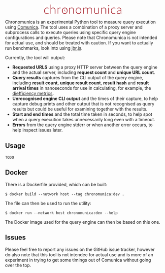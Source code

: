 <p align="center">
    <img alt="logo" src="https://raw.githubusercontent.com/surilindur/chronomunica/main/images/logo.svg" width="250">
</p>

Chronomunica is an experimental Python tool to measure query execution using [Comunica](https://github.com/comunica/comunica). The tool uses a combination of a proxy server and subprocess calls to execute queries using specific query engine configurations and queries. Please note that Chronomunica is not intended for actual use, and should be treated with caution. If you want to actually run benchmarks, look into using [jbr.js](https://github.com/rubensworks/jbr.js).

Currently, the tool will output:

* **Requested URLS** using a proxy HTTP server between the query engine and the actual server, including **request count** and **unique URL count**.
* **Query results** captures from the CLI output of the query engine, including **result count**, **unique result count**, **result hash** and **result arrival times** in nanoseconds for use in calculating, for example, the [diefficiency metrics](https://link.springer.com/chapter/10.1007/978-3-319-68204-4_1).
* **Unrecognised engine CLI output** and the times of their capture, to help capture debug prints and other output that is not recognised as query results but could be useful for examining together with the results.
* **Start and end times** and the total time taken in seconds, to help spot when a query execution takes unnecessarily long even with a timeout.
* **Errors** from the query engine stderr or when another error occurs, to help inspect issues later.

## Usage

    TODO

## Docker

There is a Dockerfile provided, which can be built:

    $ docker build --network host --tag chronomunica:dev .

The file can then be used to run the utility:

    $ docker run --network host chronomunica:dev --help

The Docker image used for the query engine can then be based on this one.

## Issues

Please feel free to report any issues on the GitHub issue tracker, however do also note that this tool is not intendec for actual use and is more of an experiment in trying to get some timings out of Comunica without going over the top.
